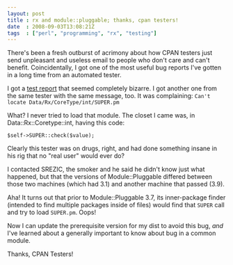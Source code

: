 ```yaml
---
layout: post
title : rx and module::pluggable; thanks, cpan testers!
date  : 2008-09-03T13:08:21Z
tags  : ["perl", "programming", "rx", "testing"]
---
```

There's been a fresh outburst of acrimony about how CPAN testers just send
unpleasant and useless email to people who don't care and can't benefit.
Coincidentally, I got one of the most useful bug reports I've gotten in a long
time from an automated tester.

I got a [test
report](http://www.nntp.perl.org/group/perl.cpan.testers/2008/08/msg2120675.html) that seemed completely bizarre.  I got another one from the same tester with the same message, too.  It was complaining: `Can't locate Data/Rx/CoreType/int/SUPER.pm`

What?  I never tried to load that module.  The closet I came was, in
Data::Rx::Coretype::int, having this code:

    $self->SUPER::check($value);

Clearly this tester was on drugs, right, and had done something insane in his
rig that no "real user" would ever do?

I contacted SREZIC, the smoker and he said he didn't know just what happened,
but that the versions of Module::Pluggable differed between those two machines
(which had 3.1) and another machine that passed (3.9).

Aha!  It turns out that prior to Module::Pluggable 3.7, its inner-package
finder (intended to find multiple packages inside of files) would find that
`SUPER` call and try to load `SUPER.pm`.  Oops!

Now I can update the prerequisite version for my dist to avoid this bug, *and*
I've learned about a generally important to know about bug in a common module.

Thanks, CPAN Testers!

